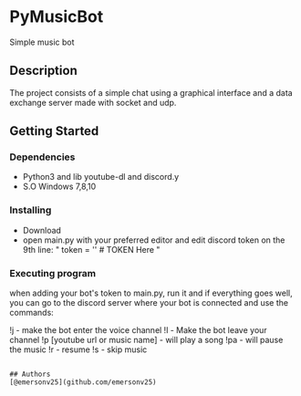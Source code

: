 # PyMusicBot

Simple music bot

## Description


The project consists of a simple chat using a graphical interface and a data exchange server made with socket and udp.

## Getting Started

### Dependencies

* Python3 and lib youtube-dl and discord.y
* S.O Windows 7,8,10

### Installing

* Download 
* open main.py with your preferred editor and edit discord token on the 9th line: " token = '' # TOKEN Here "


### Executing program

when adding your bot's token to main.py, run it and if everything goes well, you can go to the discord server where your bot is connected and use the commands:

!j - make the bot enter the voice channel
!l - Make the bot leave your channel
!p [youtube url or music name] - will play a song
!pa - will pause the music
!r - resume
!s - skip music


```

## Authors
[@emersonv25](github.com/emersonv25)

